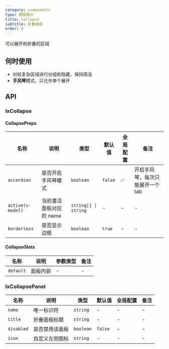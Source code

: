 ```yaml
---
category: components
type: 数据展示
title: Collapse
subtitle: 折叠面板
order: 0
---
```


可以展开和折叠的区域

## 何时使用

- 对较复杂区域进行分组和隐藏，保持简洁
- **手风琴**模式，只允许单个展开

## API

### IxCollapse

#### CollapseProps

| 名称 | 说明 | 类型  | 默认值 | 全局配置 | 备注 |
| --- | --- | --- | --- | --- | --- |
| `accordion` | 是否开启手风琴模式 | `boolean` | `false` | ✅ | 开启手风琴，每次只能展开一个 tab |
| `active(v-model)` | 当前激活面板对应的 name | `string[] \| string` | - | - |- |
| `borderless` | 是否显示边框 | `boolean` | `true` | - |- |

#### CollapseSlots

| 名称 | 说明 | 参数类型 | 备注 |
| --- | --- | --- | --- |
| `default` | 面板内容 | - | - | - |

### IxCollapsePanel

| 名称 | 说明 | 类型  | 默认值 | 全局配置 | 备注 |
| --- | --- | --- | --- | --- | --- |
| `name` | 唯一标识符 | `string` | - | - | - |
| `title` | 折叠面板标题 | `string` | - | - | - |
| `disabled` | 是否禁用该面板 | `boolean` | `false` | - | - |
| `icon` | 自定义左侧图标 | `string` | - | - |- |
